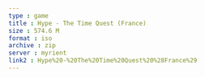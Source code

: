 ```yaml
---
type : game
title : Hype - The Time Quest (France)
size : 574.6 M
format : iso
archive : zip
server : myrient
link2 : Hype%20-%20The%20Time%20Quest%20%28France%29
---
```

